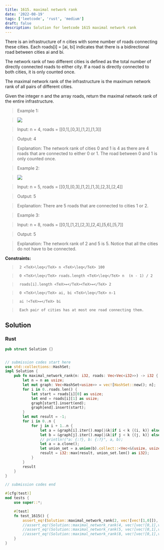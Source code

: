 ```yaml
---
title: 1615. maximal network rank
date: '2022-08-19'
tags: ['leetcode', 'rust', 'medium']
draft: false
description: Solution for leetcode 1615 maximal network rank
---
```


 

  There is an infrastructure of n cities with some number of roads connecting these cities. Each roads[i] <TeX>=</TeX> [ai, bi] indicates that there is a bidirectional road between cities ai and bi.

  The network rank of two different cities is defined as the total number of directly connected roads to either city. If a road is directly connected to both cities, it is only counted once.

  The maximal network rank of the infrastructure is the maximum network rank of all pairs of different cities.

  Given the integer n and the array roads, return the maximal network rank of the entire infrastructure.

   

 >   Example 1:

 >   ![](https://assets.leetcode.com/uploads/2020/09/21/ex1.png)

  

 >   Input: n <TeX>=</TeX> 4, roads <TeX>=</TeX> [[0,1],[0,3],[1,2],[1,3]]

 >   Output: 4

 >   Explanation: The network rank of cities 0 and 1 is 4 as there are 4 roads that are connected to either 0 or 1. The road between 0 and 1 is only counted once.

  

 >   Example 2:

 >   ![](https://assets.leetcode.com/uploads/2020/09/21/ex2.png)

  

 >   Input: n <TeX>=</TeX> 5, roads <TeX>=</TeX> [[0,1],[0,3],[1,2],[1,3],[2,3],[2,4]]

 >   Output: 5

 >   Explanation: There are 5 roads that are connected to cities 1 or 2.

  

 >   Example 3:

  

 >   Input: n <TeX>=</TeX> 8, roads <TeX>=</TeX> [[0,1],[1,2],[2,3],[2,4],[5,6],[5,7]]

 >   Output: 5

 >   Explanation: The network rank of 2 and 5 is 5. Notice that all the cities do not have to be connected.

  

   

  **Constraints:**

  

 >   	2 <TeX>\leq</TeX> n <TeX>\leq</TeX> 100

 >   	0 <TeX>\leq</TeX> roads.length <TeX>\leq</TeX> n  (n - 1) / 2

 >   	roads[i].length <TeX>=</TeX><TeX>=</TeX> 2

 >   	0 <TeX>\leq</TeX> ai, bi <TeX>\leq</TeX> n-1

 >   	ai !<TeX>=</TeX> bi

 >   	Each pair of cities has at most one road connecting them.


## Solution
### Rust
```rust
pub struct Solution {}


// submission codes start here
use std::collections::HashSet;
impl Solution {
    pub fn maximal_network_rank(n: i32, roads: Vec<Vec<i32>>) -> i32 {
        let n = n as usize;
        let mut graph: Vec<HashSet<usize>> = vec![HashSet::new(); n];
        for i in 0..roads.len() {
            let start = roads[i][0] as usize;
            let end = roads[i][1] as usize;
            graph[start].insert(end);
            graph[end].insert(start);
        }
        let mut result = -1;
        for i in 0..n {
            for j in i + 1..n {
                let a = &graph[i].iter().map(|&k|if i < k {(i, k)} else {(k, i)}).collect::<HashSet<_>>();
                let b = &graph[j].iter().map(|&k|if j < k {(j, k)} else {(k, j)}).collect::<HashSet<_>>();
                // println!("a: {:?}, b: {:?}", a, b);
                let a = a.clone();
                let union_set = a.union(b).collect::<Vec<&(usize, usize)>>();
                result = i32::max(result, union_set.len() as i32);
            }
        }
        result
    }
}

// submission codes end

#[cfg(test)]
mod tests {
    use super::*;

    #[test]
    fn test_1615() {
        assert_eq!(Solution::maximal_network_rank(2, vec![vec![1,0]]), 1);
        //assert_eq!(Solution::maximal_network_rank(4, vec![vec![0,1],vec![0,3],vec![1,2],vec![1,3]]), 4);
        //assert_eq!(Solution::maximal_network_rank(5, vec![vec![0,1],vec![0,3],vec![1,2],vec![1,3],vec![2,3],vec![2,4]]), 5);
        //assert_eq!(Solution::maximal_network_rank(8, vec![vec![0,1],vec![1,2],vec![2,3],vec![2,4],vec![5,6],vec![5,7]]), 5);
    }
}

```
